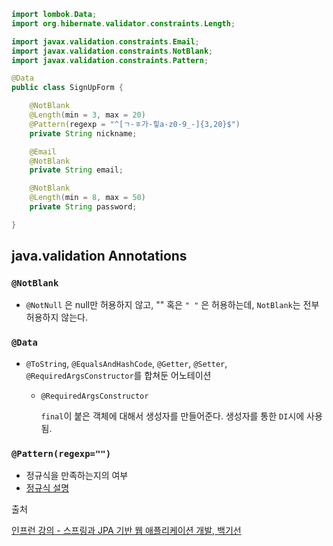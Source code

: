 ```java
import lombok.Data;
import org.hibernate.validator.constraints.Length;

import javax.validation.constraints.Email;
import javax.validation.constraints.NotBlank;
import javax.validation.constraints.Pattern;

@Data
public class SignUpForm {

    @NotBlank
    @Length(min = 3, max = 20)
    @Pattern(regexp = "^[ㄱ-ㅎ가-힣a-z0-9_-]{3,20}$")
    private String nickname;

    @Email
    @NotBlank
    private String email;

    @NotBlank
    @Length(min = 8, max = 50)
    private String password;

}
```

## java.validation Annotations

### `@NotBlank`

- `@NotNull` 은 null만 허용하지 않고, "" 혹은 `" "` 은 허용하는데, `NotBlank`는 전부 허용하지 않는다.

### `@Data`

- `@ToString`, `@EqualsAndHashCode`, `@Getter`, `@Setter`, `@RequiredArgsConstructor`를 합쳐둔 어노테이션
    - `@RequiredArgsConstructor`

        `final`이 붙은 객체에 대해서 생성자를 만들어준다. 생성자를 통한 `DI`시에 사용됨.

### `@Pattern(regexp="")`

- 정규식을 만족하는지의 여부
- [정규식 설명]([https://chrisjune-13837.medium.com/정규식-튜토리얼-예제를-통한-cheatsheet-번역-61c3099cdca8](https://chrisjune-13837.medium.com/%EC%A0%95%EA%B7%9C%EC%8B%9D-%ED%8A%9C%ED%86%A0%EB%A6%AC%EC%96%BC-%EC%98%88%EC%A0%9C%EB%A5%BC-%ED%86%B5%ED%95%9C-cheatsheet-%EB%B2%88%EC%97%AD-61c3099cdca8))

출처

[인프런 강의 - 스프링과 JPA 기반 웹 애플리케이션 개발, 백기선]([https://www.inflearn.com/course/스프링-JPA-웹앱](https://www.inflearn.com/course/%EC%8A%A4%ED%94%84%EB%A7%81-JPA-%EC%9B%B9%EC%95%B1))